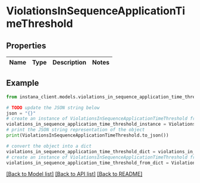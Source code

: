 # ViolationsInSequenceApplicationTimeThreshold


## Properties

Name | Type | Description | Notes
------------ | ------------- | ------------- | -------------

## Example

```python
from instana_client.models.violations_in_sequence_application_time_threshold import ViolationsInSequenceApplicationTimeThreshold

# TODO update the JSON string below
json = "{}"
# create an instance of ViolationsInSequenceApplicationTimeThreshold from a JSON string
violations_in_sequence_application_time_threshold_instance = ViolationsInSequenceApplicationTimeThreshold.from_json(json)
# print the JSON string representation of the object
print(ViolationsInSequenceApplicationTimeThreshold.to_json())

# convert the object into a dict
violations_in_sequence_application_time_threshold_dict = violations_in_sequence_application_time_threshold_instance.to_dict()
# create an instance of ViolationsInSequenceApplicationTimeThreshold from a dict
violations_in_sequence_application_time_threshold_from_dict = ViolationsInSequenceApplicationTimeThreshold.from_dict(violations_in_sequence_application_time_threshold_dict)
```
[[Back to Model list]](../README.md#documentation-for-models) [[Back to API list]](../README.md#documentation-for-api-endpoints) [[Back to README]](../README.md)


